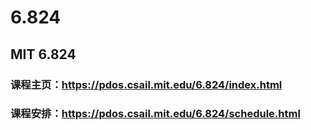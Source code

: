 # 6.824
## MIT 6.824  
### 课程主页：https://pdos.csail.mit.edu/6.824/index.html  
### 课程安排：https://pdos.csail.mit.edu/6.824/schedule.html
